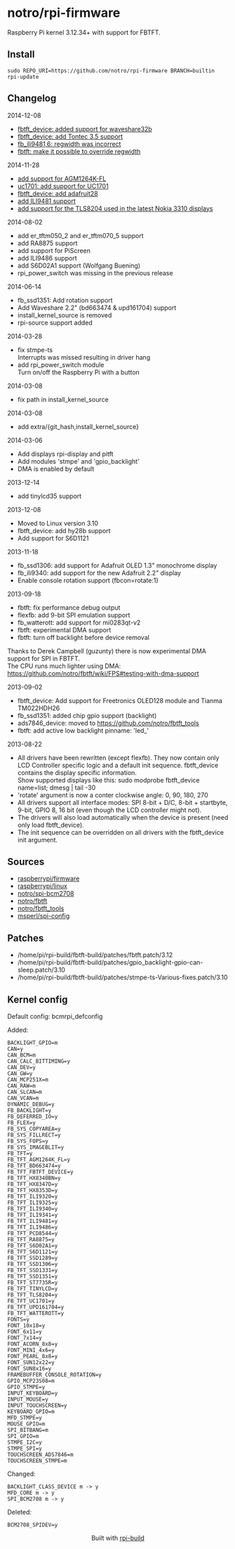 notro/rpi-firmware
==========

Raspberry Pi kernel 3.12.34+ with support for FBTFT.

Install
-------

```text
sudo REPO_URI=https://github.com/notro/rpi-firmware BRANCH=builtin rpi-update
```



Changelog
---------
2014-12-08
* [fbtft_device: added support for waveshare32b](https://github.com/notro/fbtft/commit/e67014490a9df34b9a4bf04e49c50254aebc10a8)
* [fbtft_device: add Tontec 3.5 support](https://github.com/notro/fbtft/commit/8116d7273be8816ce70c1a017b4466ae17e27d53)
* [fb_ili9481,6: regwidth was incorrect](https://github.com/notro/fbtft/commit/c92097b5a5ef82e298a4fe8ec7859c9378e435d8)
* [fbtft: make it possible to override regwidth](https://github.com/notro/fbtft/commit/566dca0e9d531b54c11ea9aea47f76695472776c)

2014-11-28
* [add support for AGM1264K-FL](https://github.com/notro/fbtft/commit/de1c2adfbb7b04b90a02d0e4cf6d7d923bab3656)
* [uc1701: add support for UC1701](https://github.com/notro/fbtft/commit/43d452d3b2f4ce9193103603bb453d4a97ff11f6)
* [fbtft_device: add adafruit28](https://github.com/notro/fbtft/commit/32995715c7fb161bf539fefc7e250fef3599cd61)
* [add ILI9481 support](https://github.com/notro/fbtft/commit/a693c8e3692f6a4fb67468a2d3b3fdd35b9aa2e2)
* [add support for the TLS8204 used in the latest Nokia 3310 displays](https://github.com/notro/fbtft/commit/6da654310724c31622afa8c7d12211a6e33ec18d)

2014-08-02
* add er_tftm050_2 and er_tftm070_5 support
* add RA8875 support
* add support for PiScreen
* add ILI9486 support
* add S6D02A1 support (Wolfgang Buening)
* rpi_power_switch was missing in the previous release

2014-06-14
* fb_ssd1351: Add rotation support
* Add Waveshare 2.2" (bd663474 & upd161704) support
* install_kernel_source is removed
* rpi-source support added

2014-03-28
* fix stmpe-ts  
  Interrupts was missed resulting in driver hang
* add rpi_power_switch module  
  Turn on/off the Raspberry Pi with a button

2014-03-08
* fix path in install_kernel_source

2014-03-08
* add extra/{git_hash,install_kernel_source} 

2014-03-06
* Add displays rpi-display and pitft
* Add modules 'stmpe' and 'gpio_backlight'
* DMA is enabled by default

2013-12-14
* add tinylcd35 support

2013-12-08
* Moved to Linux version 3.10
* fbtft_device: add hy28b support
* Add support for S6D1121

2013-11-18
* fb_ssd1306: add support for Adafruit OLED 1.3" monochrome display
* fb_ili9340: add support for the new Adafruit 2.2" display
* Enable console rotation support (fbcon=rotate:1)

2013-09-18
* fbtft: fix performance debug output
* flexfb: add 9-bit SPI emulation support
* fb_watterott: add support for mi0283qt-v2
* fbtft: experimental DMA support
* fbtft: turn off backlight before device removal

Thanks to Derek Campbell (guzunty) there is now experimental DMA support for SPI in FBTFT.  
The CPU runs much lighter using DMA:  https://github.com/notro/fbtft/wiki/FPS#testing-with-dma-support

2013-09-02
* fbtft_device: Add support for Freetronics OLED128 module and Tianma TM022HDH26
* fb_ssd1351: added chip gpio support (backlight)
* ads7846_device: moved to https://github.com/notro/fbtft_tools
* fbtft: add active low backlight pinname: 'led_'

2013-08-22
* All drivers have been rewritten (except flexfb). They now contain only LCD Controller specific logic and a default init sequence. fbtft_device contains the display specific information.  
  Show supported displays like this: sudo modprobe fbtft_device name=list; dmesg | tail -30
* 'rotate' argument is now a conter clockwise angle: 0, 90, 180, 270
* All drivers support all interface modes: SPI 8-bit + D/C, 8-bit + startbyte, 9-bit, GPIO 8, 16 bit (even though the LCD controller might not).
* The drivers will also load automatically when the device is present (need only load fbtft_device).
* The init sequence can be overridden on all drivers with the fbtft_device init argument.



Sources
-------
* [raspberrypi/firmware](https://github.com/raspberrypi/firmware/archive/9d58d7bcc9d1442610ee82a18fbb203d49e915a1.tar.gz)
* [raspberrypi/linux](https://github.com/raspberrypi/linux/archive/b82491cb94745a8cac9ac6b79763a8e281ae7add.tar.gz)
* [notro/spi-bcm2708](https://github.com/notro/spi-bcm2708/archive/1ca01f95d00ab0aae1a07ab5cf18f1090d6981fe.tar.gz)
* [notro/fbtft](https://github.com/notro/fbtft/archive/e67014490a9df34b9a4bf04e49c50254aebc10a8.tar.gz)
* [notro/fbtft_tools](https://github.com/notro/fbtft_tools/archive/22cee1fadb55bcb22fd220ed76926661e6d6b225.tar.gz)
* [msperl/spi-config](https://github.com/msperl/spi-config/archive/878f592626db291b3a62b5054278c95e92bc0b39.tar.gz)


Patches
--------
* /home/pi/rpi-build/fbtft-build/patches/fbtft.patch/3.12
* /home/pi/rpi-build/fbtft-build/patches/gpio_backlight-gpio-can-sleep.patch/3.10
* /home/pi/rpi-build/fbtft-build/patches/stmpe-ts-Various-fixes.patch/3.10


Kernel config
-------------
Default config: bcmrpi_defconfig



Added:
```text
BACKLIGHT_GPIO=m
CAN=y
CAN_BCM=m
CAN_CALC_BITTIMING=y
CAN_DEV=y
CAN_GW=y
CAN_MCP251X=m
CAN_RAW=m
CAN_SLCAN=m
CAN_VCAN=m
DYNAMIC_DEBUG=y
FB_BACKLIGHT=y
FB_DEFERRED_IO=y
FB_FLEX=y
FB_SYS_COPYAREA=y
FB_SYS_FILLRECT=y
FB_SYS_FOPS=y
FB_SYS_IMAGEBLIT=y
FB_TFT=y
FB_TFT_AGM1264K_FL=y
FB_TFT_BD663474=y
FB_TFT_FBTFT_DEVICE=y
FB_TFT_HX8340BN=y
FB_TFT_HX8347D=y
FB_TFT_HX8353D=y
FB_TFT_ILI9320=y
FB_TFT_ILI9325=y
FB_TFT_ILI9340=y
FB_TFT_ILI9341=y
FB_TFT_ILI9481=y
FB_TFT_ILI9486=y
FB_TFT_PCD8544=y
FB_TFT_RA8875=y
FB_TFT_S6D02A1=y
FB_TFT_S6D1121=y
FB_TFT_SSD1289=y
FB_TFT_SSD1306=y
FB_TFT_SSD1331=y
FB_TFT_SSD1351=y
FB_TFT_ST7735R=y
FB_TFT_TINYLCD=y
FB_TFT_TLS8204=y
FB_TFT_UC1701=y
FB_TFT_UPD161704=y
FB_TFT_WATTEROTT=y
FONTS=y
FONT_10x18=y
FONT_6x11=y
FONT_7x14=y
FONT_ACORN_8x8=y
FONT_MINI_4x6=y
FONT_PEARL_8x8=y
FONT_SUN12x22=y
FONT_SUN8x16=y
FRAMEBUFFER_CONSOLE_ROTATION=y
GPIO_MCP23S08=m
GPIO_STMPE=y
INPUT_KEYBOARD=y
INPUT_MOUSE=y
INPUT_TOUCHSCREEN=y
KEYBOARD_GPIO=m
MFD_STMPE=y
MOUSE_GPIO=m
SPI_BITBANG=m
SPI_GPIO=m
STMPE_I2C=y
STMPE_SPI=y
TOUCHSCREEN_ADS7846=m
TOUCHSCREEN_STMPE=m
```


Changed:
```text
BACKLIGHT_CLASS_DEVICE m -> y
MFD_CORE m -> y
SPI_BCM2708 m -> y
```


Deleted:
```text
BCM2708_SPIDEV=y
```


<p align="center">Built with <a href="https://github.com/notro/rpi-build/wiki">rpi-build</a></p>
